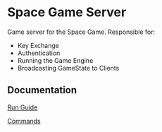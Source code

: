# Space Game Server

Game server for the Space Game. Responsible for:
 * Key Exchange
 * Authentication
 * Running the Game Engine
 * Broadcasting GameState to Clients

## Documentation

[Run Guide](docs/runGuide.md)

[Commands](docs/commands.md)
